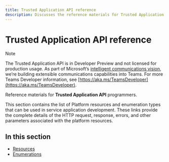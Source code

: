 ```yaml
---
title: Trusted Application API reference
description: Discusses the reference materials for Trusted Application API programmers including a list of resources and links.
---
```

# **Trusted Application API** reference

> [!NOTE] 
> The Trusted Application API is in Developer Preview and not licensed for production usage.  As part of Microsoft’s [intelligent communications vision](https://aka.ms/intelligentcommunicationsblog), we’re building extensible communications capabilities into Teams.  For more Teams Developer information, see [https://aka.ms/TeamsDeveloper](https://aka.ms/TeamsDeveloper).

Reference materials for **Trusted Application API** programmers.

This section contains the list of Platform resources and enumeration types that can be used in service application development. These links provide the complete details of the HTTP request, response, errors, and other parameters associated with the platform resources.

## In this section

- [Resources](/skype-sdk/ucwa/resourcesinucwa)
- [Enumerations](/skype-sdk/ucwa/ucwaenumerations)
